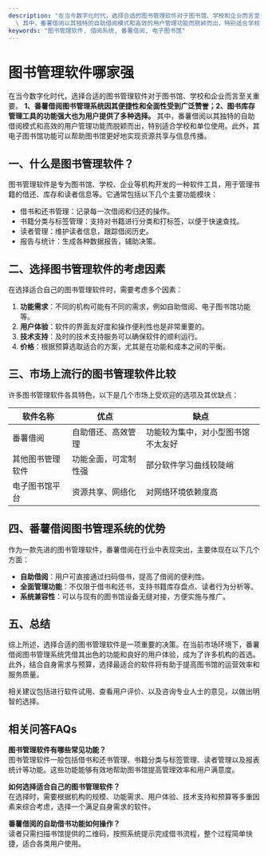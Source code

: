 ```yaml
---
description: "在当今数字化时代，选择合适的图书管理软件对于图书馆、学校和企业而言至关重要。 **1、番薯借阅图书管理系统因其便捷性和全面性受到广泛赞誉；2、图书库存管理工具的功能强大也为用户提供了多种选择。**\
  \ 其中，番薯借阅以其独特的自助借阅模式和高效的用户管理功能而脱颖而出，特别适合学校和单位使用。此外，其电子图书馆功能可以帮助图书馆更好地实现资源共享与信息传播。"
keywords: "图书管理软件, 借阅系统, 番薯借阅, 电子图书馆"
---
```

# 图书管理软件哪家强

在当今数字化时代，选择合适的图书管理软件对于图书馆、学校和企业而言至关重要。 **1、番薯借阅图书管理系统因其便捷性和全面性受到广泛赞誉；2、图书库存管理工具的功能强大也为用户提供了多种选择。** 其中，番薯借阅以其独特的自助借阅模式和高效的用户管理功能而脱颖而出，特别适合学校和单位使用。此外，其电子图书馆功能可以帮助图书馆更好地实现资源共享与信息传播。

## 一、什么是图书管理软件？

图书管理软件是专为图书馆、学校、企业等机构开发的一种软件工具，用于管理书籍的借还、库存和读者信息等。它通常包括以下几个主要功能模块：

- 借书和还书管理：记录每一次借阅和归还的操作。
- 书籍分类与标签管理：支持对书籍进行分类和打标签，以便于快速查找。
- 读者管理：维护读者信息，跟踪借阅历史。
- 报告与统计：生成各种数据报告，辅助决策。

## 二、选择图书管理软件的考虑因素

在选择适合自己的图书管理软件时，需要考虑多个因素：

1. **功能需求**：不同的机构可能有不同的需求，例如自助借阅、电子图书馆功能等。
2. **用户体验**：软件的界面友好度和操作便利性也是非常重要的。
3. **技术支持**：及时的技术支持服务可以确保软件的顺利运行。
4. **价格**：根据预算选取适合的方案，尤其是在功能和成本之间的平衡。

## 三、市场上流行的图书管理软件比较

许多图书管理软件各具特色，以下是几个市场上受欢迎的选项及其优缺点：

| 软件名称          | 优点                           | 缺点                           |
|-------------------|--------------------------------|--------------------------------|
| 番薯借阅          | 自助借还、高效管理             | 功能较为集中，对小型图书馆不太友好 |
| 其他图书管理软件  | 功能全面，可定制性强           | 部分软件学习曲线较陡峭            |
| 电子图书馆平台    | 资源共享、网络化              | 对网络环境依赖度高                |

## 四、番薯借阅图书管理系统的优势

作为一款先进的图书管理软件，番薯借阅在行业中表现突出，主要体现在以下几个方面：

- **自助借阅**：用户可直接通过扫码借书，提高了借阅的便利性。
- **全面管理功能**：不仅限于借书和还书，支持书籍库存盘点、读者行为分析等。
- **系统兼容性**：可以与现有的图书馆设备无缝对接，方便实施与推广。

## 五、总结

综上所述，选择合适的图书管理软件是一项重要的决策。在当前市场环境下，番薯借阅图书管理系统凭借其出色的功能和良好的用户体验，成为了许多机构的首选。此外，结合自身需求与预算，选择最适合的软件将有助于提高图书馆的运营效率和服务质量。

相关建议包括进行软件试用、查看用户评价、以及咨询专业人士的意见，以做出明智的选择。

## 相关问答FAQs

**图书管理软件有哪些常见功能？**  
图书管理软件一般包括借书和还书管理、书籍分类与标签管理、读者管理以及报表统计等功能。这些功能能够有效地帮助图书馆提高管理效率和用户满意度。

**如何选择适合自己的图书管理软件？**  
在选择时，需要根据机构的规模、功能需求、用户体验、技术支持和预算等多重因素来综合考虑，选择一个满足自身需求的软件。

**番薯借阅的自助借书功能如何操作？**  
读者只需扫描书馆提供的二维码，按照系统提示完成借书流程，整个过程简单快捷，适合各类用户使用。
